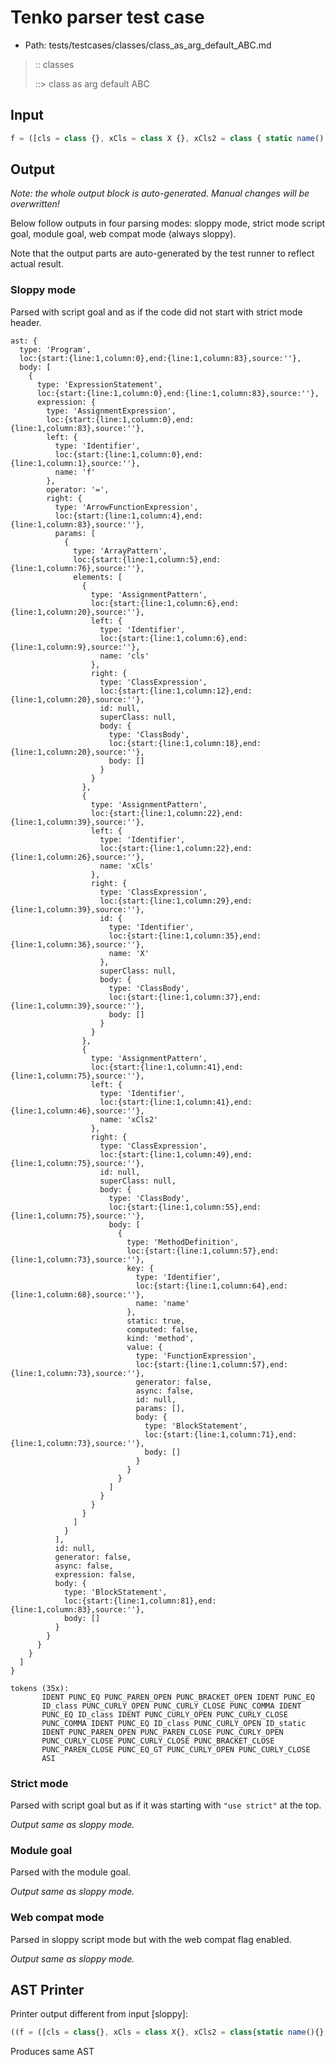 # Tenko parser test case

- Path: tests/testcases/classes/class_as_arg_default_ABC.md

> :: classes
>
> ::> class as arg default ABC

## Input

`````js
f = ([cls = class {}, xCls = class X {}, xCls2 = class { static name() {} }]) => {}
`````

## Output

_Note: the whole output block is auto-generated. Manual changes will be overwritten!_

Below follow outputs in four parsing modes: sloppy mode, strict mode script goal, module goal, web compat mode (always sloppy).

Note that the output parts are auto-generated by the test runner to reflect actual result.

### Sloppy mode

Parsed with script goal and as if the code did not start with strict mode header.

`````
ast: {
  type: 'Program',
  loc:{start:{line:1,column:0},end:{line:1,column:83},source:''},
  body: [
    {
      type: 'ExpressionStatement',
      loc:{start:{line:1,column:0},end:{line:1,column:83},source:''},
      expression: {
        type: 'AssignmentExpression',
        loc:{start:{line:1,column:0},end:{line:1,column:83},source:''},
        left: {
          type: 'Identifier',
          loc:{start:{line:1,column:0},end:{line:1,column:1},source:''},
          name: 'f'
        },
        operator: '=',
        right: {
          type: 'ArrowFunctionExpression',
          loc:{start:{line:1,column:4},end:{line:1,column:83},source:''},
          params: [
            {
              type: 'ArrayPattern',
              loc:{start:{line:1,column:5},end:{line:1,column:76},source:''},
              elements: [
                {
                  type: 'AssignmentPattern',
                  loc:{start:{line:1,column:6},end:{line:1,column:20},source:''},
                  left: {
                    type: 'Identifier',
                    loc:{start:{line:1,column:6},end:{line:1,column:9},source:''},
                    name: 'cls'
                  },
                  right: {
                    type: 'ClassExpression',
                    loc:{start:{line:1,column:12},end:{line:1,column:20},source:''},
                    id: null,
                    superClass: null,
                    body: {
                      type: 'ClassBody',
                      loc:{start:{line:1,column:18},end:{line:1,column:20},source:''},
                      body: []
                    }
                  }
                },
                {
                  type: 'AssignmentPattern',
                  loc:{start:{line:1,column:22},end:{line:1,column:39},source:''},
                  left: {
                    type: 'Identifier',
                    loc:{start:{line:1,column:22},end:{line:1,column:26},source:''},
                    name: 'xCls'
                  },
                  right: {
                    type: 'ClassExpression',
                    loc:{start:{line:1,column:29},end:{line:1,column:39},source:''},
                    id: {
                      type: 'Identifier',
                      loc:{start:{line:1,column:35},end:{line:1,column:36},source:''},
                      name: 'X'
                    },
                    superClass: null,
                    body: {
                      type: 'ClassBody',
                      loc:{start:{line:1,column:37},end:{line:1,column:39},source:''},
                      body: []
                    }
                  }
                },
                {
                  type: 'AssignmentPattern',
                  loc:{start:{line:1,column:41},end:{line:1,column:75},source:''},
                  left: {
                    type: 'Identifier',
                    loc:{start:{line:1,column:41},end:{line:1,column:46},source:''},
                    name: 'xCls2'
                  },
                  right: {
                    type: 'ClassExpression',
                    loc:{start:{line:1,column:49},end:{line:1,column:75},source:''},
                    id: null,
                    superClass: null,
                    body: {
                      type: 'ClassBody',
                      loc:{start:{line:1,column:55},end:{line:1,column:75},source:''},
                      body: [
                        {
                          type: 'MethodDefinition',
                          loc:{start:{line:1,column:57},end:{line:1,column:73},source:''},
                          key: {
                            type: 'Identifier',
                            loc:{start:{line:1,column:64},end:{line:1,column:68},source:''},
                            name: 'name'
                          },
                          static: true,
                          computed: false,
                          kind: 'method',
                          value: {
                            type: 'FunctionExpression',
                            loc:{start:{line:1,column:57},end:{line:1,column:73},source:''},
                            generator: false,
                            async: false,
                            id: null,
                            params: [],
                            body: {
                              type: 'BlockStatement',
                              loc:{start:{line:1,column:71},end:{line:1,column:73},source:''},
                              body: []
                            }
                          }
                        }
                      ]
                    }
                  }
                }
              ]
            }
          ],
          id: null,
          generator: false,
          async: false,
          expression: false,
          body: {
            type: 'BlockStatement',
            loc:{start:{line:1,column:81},end:{line:1,column:83},source:''},
            body: []
          }
        }
      }
    }
  ]
}

tokens (35x):
       IDENT PUNC_EQ PUNC_PAREN_OPEN PUNC_BRACKET_OPEN IDENT PUNC_EQ
       ID_class PUNC_CURLY_OPEN PUNC_CURLY_CLOSE PUNC_COMMA IDENT
       PUNC_EQ ID_class IDENT PUNC_CURLY_OPEN PUNC_CURLY_CLOSE
       PUNC_COMMA IDENT PUNC_EQ ID_class PUNC_CURLY_OPEN ID_static
       IDENT PUNC_PAREN_OPEN PUNC_PAREN_CLOSE PUNC_CURLY_OPEN
       PUNC_CURLY_CLOSE PUNC_CURLY_CLOSE PUNC_BRACKET_CLOSE
       PUNC_PAREN_CLOSE PUNC_EQ_GT PUNC_CURLY_OPEN PUNC_CURLY_CLOSE
       ASI
`````

### Strict mode

Parsed with script goal but as if it was starting with `"use strict"` at the top.

_Output same as sloppy mode._

### Module goal

Parsed with the module goal.

_Output same as sloppy mode._

### Web compat mode

Parsed in sloppy script mode but with the web compat flag enabled.

_Output same as sloppy mode._

## AST Printer

Printer output different from input [sloppy]:

````js
((f = ([cls = class{}, xCls = class X{}, xCls2 = class{static name(){};},]) => {}));
````

Produces same AST
